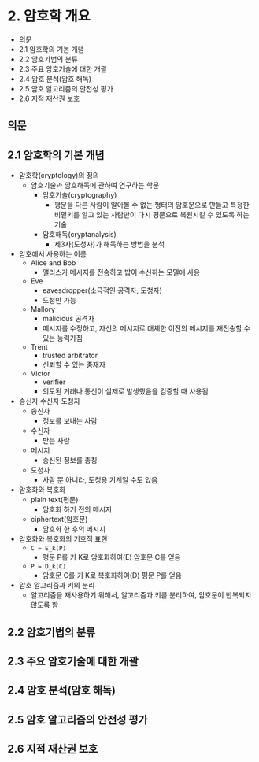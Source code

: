 # 2. 암호학 개요

- 의문
- 2.1 암호학의 기본 개념
- 2.2 암호기법의 분류
- 2.3 주요 암호기술에 대한 개괄
- 2.4 암호 분석(암호 해독)
- 2.5 암호 알고리즘의 안전성 평가
- 2.6 지적 재산권 보호

## 의문

## 2.1 암호학의 기본 개념

- 암호학(cryptology)의 정의
  - 암호기술과 암호해독에 관하여 연구하는 학문
    - 암호기술(cryptography)
      - 평문을 다른 사람이 알아볼 수 없는 형태의 암호문으로 만들고 특정한 비밀키를 알고 있는 사람만이 다시 평문으로 복원시킬 수 있도록 하는 기술
    - 암호해독(cryptanalysis)
      - 제3자(도청자)가 해독하는 방법을 분석
- 암호에서 사용하는 이름
  - Alice and Bob
    - 앨리스가 메시지를 전송하고 밥이 수신하는 모델에 사용
  - Eve
    - eavesdropper(소극적인 공격자, 도청자)
    - 도청만 가능
  - Mallory
    - malicious 공격자
    - 메시지를 수정하고, 자신의 메시지로 대체한 이전의 메시지를 재전송할 수 있는 능력가짐
  - Trent
    - trusted arbitrator
    - 신뢰할 수 있는 중재자
  - Victor
    - verifier
    - 의도된 거래나 통신이 실제로 발생했음을 검증할 때 사용됨
- 송신자 수신자 도청자
  - 송신자
    - 정보를 보내는 사람
  - 수신자
    - 받는 사람
  - 메시지
    - 송신된 정보를 총칭
  - 도청자
    - 사람 뿐 아니라, 도청용 기계일 수도 있음
- 암호화와 복호화
  - plain text(평문)
    - 암호화 하기 전의 메시지
  - ciphertext(암호문)
    - 암호화 한 후의 메시지
- 암호화와 복호화의 기호적 표현
  - `C = E_k(P)`
    - 평문 P를 키 K로 암호화하여(E) 암호문 C를 얻음
  - `P = D_k(C)`
    - 암호문 C를 키 K로 복호화하여(D) 평문 P를 얻음
- 암호 알고리즘과 키의 분리
  - 알고리즘을 재사용하기 위해서, 알고리즘과 키를 분리하여, 암호문이 반복되지 않도록 함

## 2.2 암호기법의 분류

## 2.3 주요 암호기술에 대한 개괄

## 2.4 암호 분석(암호 해독)

## 2.5 암호 알고리즘의 안전성 평가

## 2.6 지적 재산권 보호
